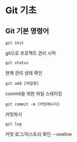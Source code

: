 # Git 기초
## Git 기본 명령어
```
git init
```
git으로 프로젝트 관리 시작

```
git status
```
현재 관리 상태 확인

```
git add [파일명]
```
commit을 위한 파일 스테이징

```
git commit -m [커밋메시지]
```
커밋하기

```
git log
```
커밋 로그/히스토리 확인
--oneline
